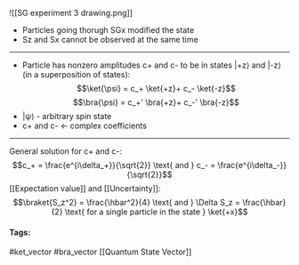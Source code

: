 ![[SG experiment 3 drawing.png]]
- Particles going thorugh SGx modified the state
- Sz and Sx cannot be observed at the same time
---
- Particle has nonzero amplitudes c+ and c- to be in states |+z⟩ and |-z⟩ (in a superposition of states):
$$\ket{\psi} = c_+ \ket{+z}+ c_- \ket{-z}$$
$$\bra{\psi} = c_+' \bra{+z}+ c_-' \bra{-z}$$
- |ψ⟩ - arbitrary spin state
- c+ and c- <- complex coefficients
---
General solution for c+ and c-:
$$c_+ = \frac{e^{i\delta_+}}{\sqrt{2}} \text{ and } c_- = \frac{e^{i\delta_-}}{\sqrt{2}}$$
[[Expectation value]] and [[Uncertainty]]:
$$\braket{S_z^2} = \frac{\hbar^2}{4} \text{ and } \Delta S_z = \frac{\hbar}{2} \text{ for a single particle in the state } \ket{+x}$$
#### Tags:
#ket_vector #bra_vector [[Quantum State Vector]]
